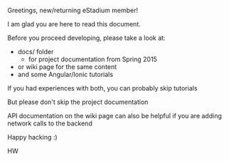 Greetings, new/returning eStadium member!

I am glad you are here to read this document.

Before you proceed developing, please take a look at:

* docs/ folder
    * for project documentation from Spring 2015
* or wiki page for the same content
* and some Angular/Ionic tutorials
    
If you had experiences with both, you can probably skip tutorials

But please don't skip the project documentation

API documentation on the wiki page can also be helpful if you are adding network calls to the backend 

Happy hacking :)

HW